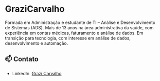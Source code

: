 # GraziCarvalho
Formada em Administração e estudante de TI – Análise e Desenvolvimento de Sistemas (ADS). Mais de 13 anos na área administrativa da saúde, com experiência em contas médicas, faturamento e análise de dados. Em transição para tecnologia, com interesse em análise de dados, desenvolvimento e automação.

## 📫 Contato
- LinkedIn: [Grazi Carvalho](https://www.linkedin.com/in/graziella-carvalho-dos-santos-344526379/link-do-linkedin)
